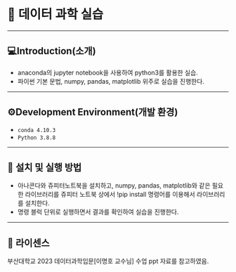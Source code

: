 # 🎉 데이터 과학 실습
---------
## 💻Introduction(소개)
- anaconda의 jupyter notebook을 사용하여 python3를 활용한 실습.
- 파이썬 기본 문법, numpy, pandas, matplotlib 위주로 실습을 진행한다.
---------
## ⚙️Development Environment(개발 환경)
- `conda 4.10.3`
- `Python 3.8.8`
-----------
## 🔑 설치 및 실행 방법
- 아나콘다와 쥬피터노트북을 설치하고, numpy, pandas, matplotlib와 같은 필요한 라이브러리를
쥬피터 노트북 상에서 !pip install 명령어를 이용해서 라이브러리를 설치한다.
- 명령 블럭 단위로 실행하면서 결과를 확인하여 실습을 진행한다.
----------
## 📄 라이센스
부산대학교 2023 데이터과학입문[이명호 교수님] 수업 ppt 자료를 참고하였음.
